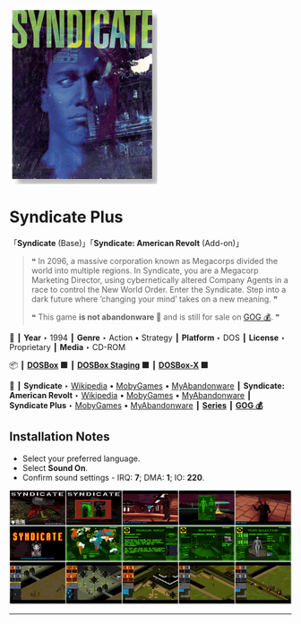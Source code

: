 ![](Thumbnail.png "application-thumbnail")

# Syndicate Plus

「**Syndicate** (Base)」「**Syndicate: American Revolt** (Add-on)」

> ❝ In 2096, a massive corporation known as Megacorps divided the world into multiple regions. In Syndicate, you are a Megacorp Marketing Director, using cybernetically altered Company Agents in a race to control the New World Order. Enter the Syndicate. Step into a dark future where ’changing your mind’ takes on a new meaning. ❞
>
> ❝ This game **is not abandonware 🚫** and is still for sale on [GOG 💰](https://www.gog.com/en/game/syndicate). ❞
>

📌 ┃ **Year** ‣ 1994 ┃ **Genre** ‣ Action • Strategy ┃ **Platform** ‣ DOS ┃ **License** ‣ Proprietary ┃ **Media** ‣ CD-ROM 

📦 ┃ **[DOSBox](https://www.dosbox.com/) 🟩** ┃ **[DOSBox Staging](https://dosbox-staging.github.io/) 🟩** ┃ **[DOSBox-X](https://dosbox-x.com/) 🟩** 

📎 ┃ **Syndicate** ‣ [Wikipedia](https://en.wikipedia.org/wiki/Syndicate_(1993_video_game)) • [MobyGames](https://www.mobygames.com/game/281/syndicate/) • [MyAbandonware](https://www.myabandonware.com/game/syndicate-20t) ┃ **Syndicate: American Revolt** ‣ [Wikipedia](https://en.wikipedia.org/wiki/Syndicate:_American_Revolt) • [MobyGames](https://www.mobygames.com/game/282/syndicate-american-revolt/) • [MyAbandonware](https://www.myabandonware.com/game/syndicate-american-revolt-20s) ┃ **Syndicate Plus** ‣ [MobyGames](https://www.mobygames.com/game/6972/syndicate-plus/) • [MyAbandonware](https://www.myabandonware.com/game/syndicate-plus-310) ┃ **[Series](https://en.wikipedia.org/wiki/Syndicate_(series))** ┃ **[GOG 💰](https://www.gog.com/en/game/syndicate)** 

## Installation Notes
- Select your preferred language.
- Select **Sound On**.
- Confirm sound settings - IRQ: **7**; DMA: **1**; IO: **220**.

![](Montage.png "Syndicate Plus")

---

